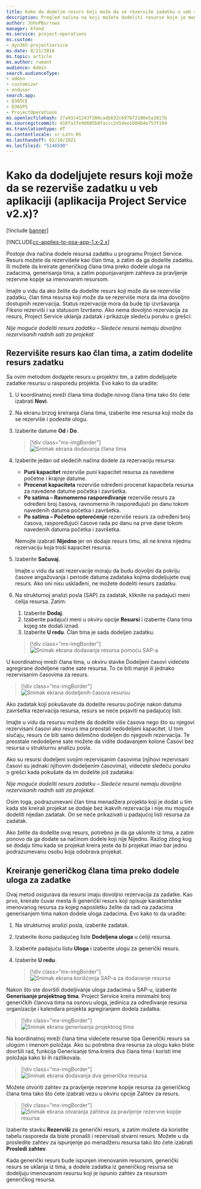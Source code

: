 ```yaml
---
title: Kako da dodelim resurs koji može da se rezerviše zadatku u veb aplikaciji
description: Pregled načina na koji možete dodeliti resurse koje je moguće dodeliti.
author: JohnPBurrows
manager: kfend
ms.service: project-operations
ms.custom:
- dyn365-projectservice
ms.date: 8/21/2018
ms.topic: article
ms.author: rumant
audience: Admin
search.audienceType:
- admin
- customizer
- enduser
search.app:
- D365CE
- D365PS
- ProjectOperations
ms.openlocfilehash: 27a93c41243f300cadb632c697672180e5a3817b
ms.sourcegitcommit: 418fa1fe9d605b8faccc2d5dee1b04b4e753f194
ms.translationtype: HT
ms.contentlocale: sr-Latn-RS
ms.lasthandoff: 02/10/2021
ms.locfileid: "5146590"
---
```

# <a name="how-do-i-assign-a-bookable-resource-to-a-task-in-the-web-app-project-service-app-v2x"></a>Kako da dodeljujete resurs koji može da se rezerviše zadatku u veb aplikaciji (aplikacija Project Service v2.x)?

[!include [banner](../includes/psa-now-project-operations.md)]

[!INCLUDE[cc-applies-to-psa-app-1.x-2.x](../includes/cc-applies-to-psa-app-1x-2x.md)]

Postoje dva načina dodele resursa zadatku u programu Project Service. Resurs možete da rezervišete kao član tima, a zatim da ga dodelite zadatku. Ili možete da kreirate generičkog člana tima preko dodele uloga na zadacima, generisanja tima, a zatim popunjavanjem zahteva za pravljenje rezervne kopije sa imenovanim resursom.

Imajte u vidu da ako želite da dodelite resurs koji može da se rezerviše zadatku, član tima resursa koji može da se rezerviše mora da ima dovoljno dostupnih rezervacija. Status rezervacije mora da bude tip izvršavanja Fiksno rezerviši i sa statusom Izvršeno. Ako nema dovoljno rezervacija za resurs, Project Service uklanja zadatak i prikazuje sledeću poruku o grešci:

*Nije moguće dodeliti resurs zadatku – Sledeće resursi nemaju dovoljno rezervisanih radnih sati za projekat*

## <a name="book-a-resource-as-a-team-member-and-then-assign-the-resource-to-a-task"></a>Rezervišite resurs kao član tima, a zatim dodelite resurs zadatku

Sa ovim metodom dodajete resurs u projektni tim, a zatim dodeljujete zadatke resursu u rasporedu projekta. Evo kako to da uradite:
1.  U koordinatnoj mreži člana tima dodajte novog člana tima tako što ćete izabrati **Novi**.
2.  Na ekranu brzog kreiranja člana tima, izaberite ime resursa koji može da se rezerviše i podesite ulogu.
3.  Izaberite datume **Od** i **Do**.

    > [!div class="mx-imgBorder"] 
    > ![Snimak ekrana dodavanja člana tima](media/FAQ-Resources-to-Tasks2-1.png "Snimak ekrana dodavanja člana tima")
 
4.  Izaberite jedan od sledećih načina dodele za rezervaciju resursa:
    - **Puni kapacitet** rezerviše puni kapacitet resursa za navedene početne i krajnje datume.
    - **Procenat kapaciteta** rezerviše određeni procenat kapaciteta resursa za navedene datume početka i završetka.
    - **Po satima – Ravnomerno raspoređivanje** rezerviše resurs za određeni broj časova, ravnomerno ih raspoređujući po danu tokom navedenih datuma početka i završetka.
    - **Po satima – Početno opterećenje** rezerviše resurs za određeni broj časova, raspoređujući časove rada po danu na prve dane tokom navedenih datuma početka i završetka.

    Nemojte izabrati **Nijedno** jer on dodaje resurs timu, ali ne kreira nijednu rezervaciju koja troši kapacitet resursa.
5.  Izaberite **Sačuvaj**.

    Imajte u vidu da sati rezervacije moraju da budu dovoljni da pokriju časove angažovanja i periode datuma zadataka kojima dodeljujete ovaj resurs. Ako oni nisu usklađeni, ne možete dodeliti resurs zadatku.

6.  Na strukturnoj analizi posla (SAP) za zadatak, kliknite na padajući meni ćelija resursa. Zatim: 

    1. Izaberite **Dodaj**.
    2. Izaberite padajući meni u okviru opcije **Resursi** i izaberite člana tima kojeg ste dodali iznad.
    3. Izaberite **U redu**. Član tima je sada dodeljen zadatku.

    > [!div class="mx-imgBorder"] 
    > ![Snimak ekrana dodavanja resursa pomoću SAP-a](media/FAQ-Resources-to-Tasks2-2.png "Snimak ekrana dodavanja resursa pomoću SAP-a")
 
U koordinatnoj mreži člana tima, u okviru stavke Dodeljeni časovi videćete agregirane dodeljene radne sate resursa. To će biti manje ili jednako rezervisanim časovima za resurs. 

> [!div class="mx-imgBorder"] 
> ![Snimak ekrana dodeljenih časova resursu](media/FAQ-Resources-to-Tasks2-3.png "Snimak ekrana dodeljenih časova resursu")
 
Ako zadatak koji pokušavate da dodelite resursu počinje nakon datuma završetka rezervacija resursa, resurs se neće pojaviti na padajućoj listi.

Imajte u vidu da resursu možete da dodelite više časova nego što su njegovi rezervisani časovi ako resurs ima preostali nedodeljeni kapacitet. U tom slučaju, resurs će biti samo delimično dodeljen do njegovih rezervacija. Te preostale nedodeljene sate možete da vidite dodavanjem kolone Časovi bez resursa u strukturnu analizu posla.

Ako su resursi dodeljeni svojim rezervisanim časovima (njihovi rezervisani časovi su jednaki njihovim dodeljenim časovima), videćete sledeću poruku o grešci kada pokušate da im dodelite još zadataka:

*Nije moguće dodeliti resurs zadatku – Sledeće resursi nemaju dovoljno rezervisanih radnih sati za projekat.*

Osim toga, podrazumevani član tima menadžera projekta koji je dodat u tim kada ste kreirali projekat se dodaje bez ikakvih rezervacija i nije mu moguće dodeliti nijedan zadatak. On se neće prikazivati u padajućoj listi resursa za zadatak.

Ako želite da dodelite ovaj resurs, potrebno je da ga uklonite iz tima, a zatim ponovo da ga dodate sa načinom dodele koji nije Nijedno. Razlog zbog kog se dodaju timu kada se projekat kreira jeste da bi projekat imao bar jednu podrazumevanu osobu koja odobrava projekat.

## <a name="create-a-generic-team-member-through-role-assignment-on-tasks"></a>Kreiranje generičkog člana tima preko dodele uloga za zadatke

Ovaj metod osigurava da resursi imaju dovoljno rezervacija za zadatke. Kao prvo, kreirate čuvar mesta ili generički resurs koji opisuje karakteristike imenovanog resursa za kojeg naposletku želite da radi na zadacima generisanjem tima nakon dodele uloga zadacima. Evo kako to da uradite:

1. Na strukturnoj analizi posla, izaberite zadatak.
2. Izaberite ikonu padajućeg liste **Dodeljena uloga** u ćeliji resursa.
3. Izaberite padajuću listu **Uloga** i izaberite ulogu za generički resurs.
4. Izaberite **U redu**.

    > [!div class="mx-imgBorder"] 
    > ![Snimak ekrana korišćenja SAP-a za dodavanje resursa](media/FAQ-Resources-to-Tasks2-4.png "Snimak ekrana korišćenja SAP-a za dodavanje resursa")
 
Nakon što ste dovršili dodeljivanje uloga zadacima u SAP-u, izaberite **Generisanje projektnog tima**. Project Service kreira minimalni broj generičkih članova tima na osnovu uloga, jedinica za određivanje resursa organizacije i kalendara projekta agregiranjem dodela zadatka.

> [!div class="mx-imgBorder"] 
> ![Snimak ekrana generisanja projektnog tima](media/FAQ-Resources-to-Tasks2-5.png "Snimak ekrana generisanja projektnog tima")
 
Na koordinatnoj mreži člana tima videćete resurse tipa Generički resurs sa ulogom i imenom položaja. Ako su potrebna dva resursa za ulogu kako biste dovršili rad, funkcija Generisanje tima kreira dva člana tima i koristi ime položaja kako bi ih razlikovala.

> [!div class="mx-imgBorder"] 
> ![Snimak ekrana dodavanja dva generička resursa](media/FAQ-Resources-to-Tasks2-6.png "Snimak ekrana dodavanja dva generička resursa")
 
Možete otvoriti zahtev za pravljenje rezervne kopije resursa za generičkog člana tima tako što ćete izabrati vezu u okviru opcije Zahtev za resurs.

> [!div class="mx-imgBorder"] 
> ![Snimak ekrana otvaranja zahteva za pravljenje rezervne kopije resursa](media/FAQ-Resources-to-Tasks2-7.png "Snimak ekrana otvaranja zahteva za pravljenje rezervne kopije resursa")

Izaberite stavku **Rezerviši** za generički resurs, a zatim možete da koristite tabelu rasporeda da biste pronašli i rezervisali stvarni resurs. Možete u da prosledite zahtev za ispunjenje po menadžeru resursa tako što ćete izabrati **Prosledi zahtev**.

Kada generički resurs bude ispunjen imenovanim resursom, generički resurs se uklanja iz tima, a dodele zadatka iz generičkog resursa se dodeljuju imenovanom resursu koji je ispunio zahtev za resursom generičkog resursa.
 

